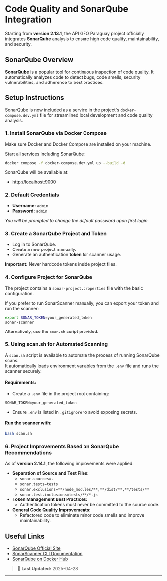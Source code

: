 # Code Quality and SonarQube Integration

Starting from **version 2.13.1**, the API GEO Paraguay project officially integrates **SonarQube** analysis to ensure high code quality, maintainability, and security.

## SonarQube Overview

**SonarQube** is a popular tool for continuous inspection of code quality. It automatically analyzes code to detect bugs, code smells, security vulnerabilities, and adherence to best practices.

## Setup Instructions

SonarQube is now included as a service in the project's `docker-compose.dev.yml` file for streamlined local development and code quality analysis.

### 1. Install SonarQube via Docker Compose

Make sure Docker and Docker Compose are installed on your machine.

Start all services including SonarQube:

```bash
docker compose -f docker-compose.dev.yml up --build -d
```

SonarQube will be available at:
- [http://localhost:9000](http://localhost:9000)

### 2. Default Credentials

- **Username:** `admin`
- **Password:** `admin`

_You will be prompted to change the default password upon first login._

### 3. Create a SonarQube Project and Token

- Log in to SonarQube.
- Create a new project manually.
- Generate an authentication **token** for scanner usage.

**Important:** Never hardcode tokens inside project files.

### 4. Configure Project for SonarQube

The project contains a `sonar-project.properties` file with the basic configuration.

If you prefer to run SonarScanner manually, you can export your token and run the scanner:

```bash
export SONAR_TOKEN=your_generated_token
sonar-scanner
```

Alternatively, use the `scan.sh` script provided.

### 5. Using scan.sh for Automated Scanning

A `scan.sh` script is available to automate the process of running SonarQube scans.  
It automatically loads environment variables from the `.env` file and runs the scanner securely.

#### Requirements:

- Create a `.env` file in the project root containing:

```env
SONAR_TOKEN=your_generated_token
```

- Ensure `.env` is listed in `.gitignore` to avoid exposing secrets.

#### Run the scanner with:

```bash
bash scan.sh
```

### 6. Project Improvements Based on SonarQube Recommendations

As of **version 2.14.1**, the following improvements were applied:

- **Separation of Source and Test Files:**
  - `sonar.sources=.` 
  - `sonar.tests=tests`
  - `sonar.exclusions=**/node_modules/**,**/dist/**,**/tests/**`
  - `sonar.test.inclusions=tests/**/*.js`
- **Token Management Best Practices:**
  - Authentication tokens must never be committed to the source code.
- **General Code Quality Improvements:**
  - Refactored code to eliminate minor code smells and improve maintainability.

## Useful Links

- [SonarQube Official Site](https://www.sonarsource.com/products/sonarqube/)
- [SonarScanner CLI Documentation](https://docs.sonarqube.org/latest/analysis/scan/sonarscanner/)
- [SonarQube on Docker Hub](https://hub.docker.com/_/sonarqube)

> 📅 **Last Updated:** 2025-04-28

---
